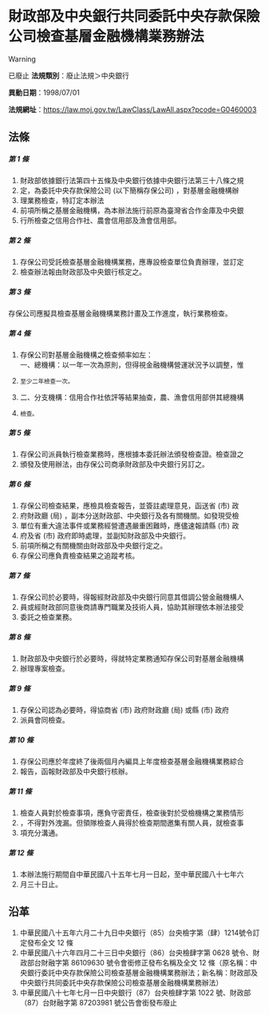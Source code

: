 # 財政部及中央銀行共同委託中央存款保險公司檢查基層金融機構業務辦法


> [!WARNING]
> 已廢止
**法規類別**：廢止法規＞中央銀行

**異動日期**：1998/07/01  

**法規網址**：https://law.moj.gov.tw/LawClass/LawAll.aspx?pcode=G0460003



## 法條
##### 第 1 條
1. 財政部依據銀行法第四十五條及中央銀行依據中央銀行法第三十八條之規
1. 定，為委託中央存款保險公司 (以下簡稱存保公司) ，對基層金融機構辦
1. 理業務檢查，特訂定本辦法
1. 前項所稱之基層金融機構，為本辦法施行前原為臺灣省合作金庫及中央銀
1. 行所檢查之信用合作社、農會信用部及漁會信用部。

##### 第 2 條
1. 存保公司受託檢查基層金融機構業務，應專設檢查單位負責辦理，並訂定
1. 檢查辦法報由財政部及中央銀行核定之。

##### 第 3 條
存保公司應擬具檢查基層金融機構業務計畫及工作進度，執行業務檢查。

##### 第 4 條
1. 存保公司對基層金融機構之檢查頻率如左：  
一、總機構：以一年一次為原則，但得視金融機構營運狀況予以調整，惟
1.     至少二年檢查一次。
1. 二、分支機構：信用合作社依評等結果抽查，農、漁會信用部併其總機構
1.     檢查。

##### 第 5 條
1. 存保公司派員執行檢查業務時，應根據本委託辦法頒發檢查證。檢查證之
1. 頒發及使用辦法，由存保公司商承財政部及中央銀行另訂之。

##### 第 6 條
1. 存保公司檢查結果，應檢具檢查報告，並簽註處理意見，函送省 (市) 政
1. 府財政廳 (局) ，副本分送財政部、中央銀行及各有關機關。如發現受檢
1. 單位有重大違法事件或業務經營遭遇嚴重困難時，應儘速報請縣 (市) 政
1. 府及省 (市) 政府即時處理，並副知財政部及中央銀行。
1. 前項所稱之有關機關由財政部及中央銀行定之。
1. 存保公司應負責檢查結果之追蹤考核。

##### 第 7 條
1. 存保公司於必要時，得報經財政部及中央銀行同意其借調公營金融機構人
1. 員或經財政部同意後商請專門職業及技術人員，協助其辦理依本辦法接受
1. 委託之檢查業務。

##### 第 8 條
1. 財政部及中央銀行於必要時，得就特定業務通知存保公司對基層金融機構
1. 辦理專案檢查。

##### 第 9 條
1. 存保公司認為必要時，得協商省 (市) 政府財政廳 (局) 或縣 (市) 政府
1. 派員會同檢查。

##### 第 10 條
1. 存保公司應於年度終了後兩個月內編具上年度檢查基層金融機構業務綜合
1. 報告，函報財政部及中央銀行核辦。

##### 第 11 條
1. 檢查人員對於檢查事項，應負守密責任，檢查後對於受檢機構之業務情形
1. ，不得對外洩漏。但領隊檢查人員得於檢查期間邀集有關人員，就檢查事
1. 項充分溝通。

##### 第 12 條
1. 本辦法施行期間自中華民國八十五年七月一日起，至中華民國八十七年六
1. 月三十日止。

## 沿革
1. 中華民國八十五年六月二十九日中央銀行（85）台央檢字第（肆）1214號令訂定發布全文 12 條
1. 中華民國八十六年四月二十三日中央銀行（86）台央檢肆字第 0628 號令、財政部台財融字第 86109630 號令會銜修正發布名稱及全文 12 條（原名稱：中央銀行委託中央存款保險公司檢查基層金融機構業務辦法；新名稱：財政部及中央銀行共同委託中央存款保險公司檢查基層金融機構業務辦法）
1. 中華民國八十七年七月一日中央銀行（87）台央檢肆字第 1022 號、財政部（87）台財融字第 87203981 號公告會銜發布廢止
